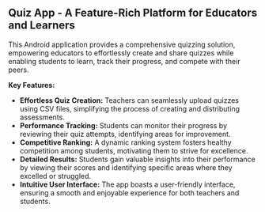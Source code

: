 ## Quiz App -  A Feature-Rich Platform for Educators and Learners

This Android application provides a comprehensive quizzing solution, empowering educators to effortlessly create and share quizzes while enabling students to learn, track their progress, and compete with their peers.

**Key Features:**

* **Effortless Quiz Creation:** Teachers can seamlessly upload quizzes using CSV files, simplifying the process of creating and distributing assessments.
* **Performance Tracking:** Students can monitor their progress by reviewing their quiz attempts, identifying areas for improvement.
* **Competitive Ranking:** A dynamic ranking system fosters healthy competition among students, motivating them to strive for excellence.
* **Detailed Results:** Students gain valuable insights into their performance by viewing their scores and identifying specific areas where they excelled or struggled. 
* **Intuitive User Interface:**  The app boasts a user-friendly interface, ensuring a smooth and enjoyable experience for both teachers and students.
